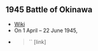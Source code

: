 ## 1945 Battle of Okinawa
- [Wiki](https://en.wikipedia.org/wiki/Battle_of_Okinawa)
- On 1 April – 22 June 1945,
- > `` [link]
    